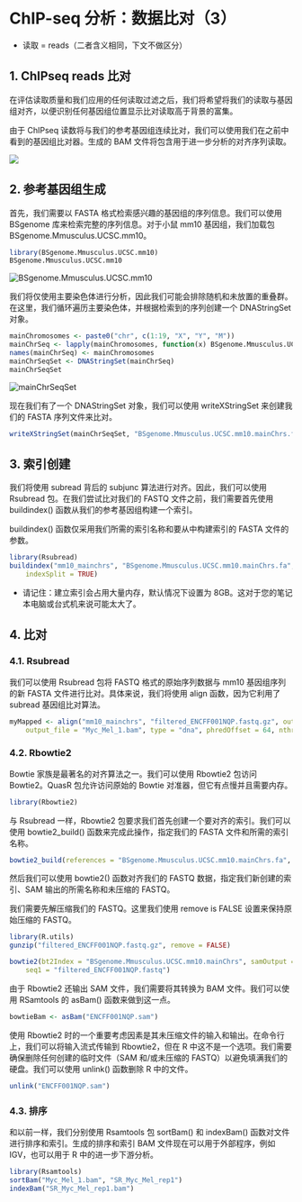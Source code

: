 # ChIP-seq 分析：数据比对（3）



- 读取 = reads（二者含义相同，下文不做区分）

## 1. ChIPseq reads 比对

在评估读取质量和我们应用的任何读取过滤之后，我们将希望将我们的读取与基因组对齐，以便识别任何基因组位置显示比对读取高于背景的富集。

由于 ChIPseq 读数将与我们的参考基因组连续比对，我们可以使用我们在之前中看到的基因组比对器。生成的 BAM 文件将包含用于进一步分析的对齐序列读取。

![](https://swindler-typora.oss-cn-chengdu.aliyuncs.com/typora_imgs/image-20230205124335394.png)



## 2. 参考基因组生成

首先，我们需要以 FASTA 格式检索感兴趣的基因组的序列信息。我们可以使用 BSgenome 库来检索完整的序列信息。对于小鼠 mm10 基因组，我们加载包 BSgenome.Mmusculus.UCSC.mm10。

```R
library(BSgenome.Mmusculus.UCSC.mm10)
BSgenome.Mmusculus.UCSC.mm10
```

![BSgenome.Mmusculus.UCSC.mm10](https://swindler-typora.oss-cn-chengdu.aliyuncs.com/typora_imgs/image-20230205124508908.png)



我们将仅使用主要染色体进行分析，因此我们可能会排除随机和未放置的重叠群。在这里，我们循环遍历主要染色体，并根据检索到的序列创建一个 DNAStringSet 对象。

```R
mainChromosomes <- paste0("chr", c(1:19, "X", "Y", "M"))
mainChrSeq <- lapply(mainChromosomes, function(x) BSgenome.Mmusculus.UCSC.mm10[[x]])
names(mainChrSeq) <- mainChromosomes
mainChrSeqSet <- DNAStringSet(mainChrSeq)
mainChrSeqSet
```

![mainChrSeqSet](https://swindler-typora.oss-cn-chengdu.aliyuncs.com/typora_imgs/image-20230205124534702.png)



现在我们有了一个 DNAStringSet 对象，我们可以使用 writeXStringSet 来创建我们的 FASTA 序列文件来比对。

```R
writeXStringSet(mainChrSeqSet, "BSgenome.Mmusculus.UCSC.mm10.mainChrs.fa")
```



## 3. 索引创建

我们将使用 subread 背后的 subjunc 算法进行对齐。因此，我们可以使用 Rsubread 包。在我们尝试比对我们的 FASTQ 文件之前，我们需要首先使用 buildindex() 函数从我们的参考基因组构建一个索引。

buildindex() 函数仅采用我们所需的索引名称和要从中构建索引的 FASTA 文件的参数。

```R
library(Rsubread)
buildindex("mm10_mainchrs", "BSgenome.Mmusculus.UCSC.mm10.mainChrs.fa", memory = 8000,
    indexSplit = TRUE)
```

- 请记住：建立索引会占用大量内存，默认情况下设置为 8GB。这对于您的笔记本电脑或台式机来说可能太大了。



## 4. 比对

### 4.1. Rsubread

我们可以使用 Rsubread 包将 FASTQ 格式的原始序列数据与 mm10 基因组序列的新 FASTA 文件进行比对。具体来说，我们将使用 align 函数，因为它利用了 subread 基因组比对算法。

```R
myMapped <- align("mm10_mainchrs", "filtered_ENCFF001NQP.fastq.gz", output_format = "BAM",
    output_file = "Myc_Mel_1.bam", type = "dna", phredOffset = 64, nthreads = 4)
```



### 4.2. Rbowtie2

Bowtie 家族是最著名的对齐算法之一。我们可以使用 Rbowtie2 包访问 Bowtie2。QuasR 包允许访问原始的 Bowtie 对准器，但它有点慢并且需要内存。

```R
library(Rbowtie2)
```

与 Rsubread 一样，Rbowtie2 包要求我们首先创建一个要对齐的索引。我们可以使用 bowtie2_build() 函数来完成此操作，指定我们的 FASTA 文件和所需的索引名称。

```R
bowtie2_build(references = "BSgenome.Mmusculus.UCSC.mm10.mainChrs.fa", bt2Index = file.path("BSgenome.Mmusculus.UCSC.mm10.mainChrs"))
```

然后我们可以使用 bowtie2() 函数对齐我们的 FASTQ 数据，指定我们新创建的索引、SAM 输出的所需名称和未压缩的 FASTQ。

我们需要先解压缩我们的 FASTQ。这里我们使用 remove is FALSE 设置来保持原始压缩的 FASTQ。

```R
library(R.utils)
gunzip("filtered_ENCFF001NQP.fastq.gz", remove = FALSE)

bowtie2(bt2Index = "BSgenome.Mmusculus.UCSC.mm10.mainChrs", samOutput = "ENCFF001NQP.sam",
    seq1 = "filtered_ENCFF001NQP.fastq")
```

由于 Rbowtie2 还输出 SAM 文件，我们需要将其转换为 BAM 文件。我们可以使用 RSamtools 的 asBam() 函数来做到这一点。

```R
bowtieBam <- asBam("ENCFF001NQP.sam")
```

使用 Rbowtie2 时的一个重要考虑因素是其未压缩文件的输入和输出。在命令行上，我们可以将输入流式传输到 Rbowtie2，但在 R 中这不是一个选项。我们需要确保删除任何创建的临时文件（SAM 和/或未压缩的 FASTQ）以避免填满我们的硬盘。我们可以使用 unlink() 函数删除 R 中的文件。

```R
unlink("ENCFF001NQP.sam")
```



### 4.3. 排序

和以前一样，我们分别使用 Rsamtools 包 sortBam() 和 indexBam() 函数对文件进行排序和索引。生成的排序和索引 BAM 文件现在可以用于外部程序，例如 IGV，也可以用于 R 中的进一步下游分析。

```R
library(Rsamtools)
sortBam("Myc_Mel_1.bam", "SR_Myc_Mel_rep1")
indexBam("SR_Myc_Mel_rep1.bam")
```

